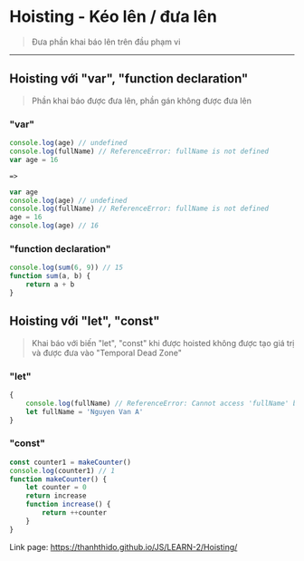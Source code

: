 # Hoisting - Kéo lên / đưa lên

> Đưa phần khai báo lên trên đầu phạm vi

---

## Hoisting với "var", "function declaration"

> Phần khai báo được đưa lên, phần gán không được đưa lên

### "var"

```js
console.log(age) // undefined
console.log(fullName) // ReferenceError: fullName is not defined
var age = 16
```

    =>

```js
var age
console.log(age) // undefined
console.log(fullName) // ReferenceError: fullName is not defined
age = 16
console.log(age) // 16
```

### "function declaration"

```js
console.log(sum(6, 9)) // 15
function sum(a, b) {
    return a + b
}
```

## Hoisting với "let", "const"

> Khai báo với biến "let", "const" khi được hoisted không được tạo giá trị và được đưa vào "Temporal Dead Zone"

### "let"

```js
{
    console.log(fullName) // ReferenceError: Cannot access 'fullName' before initialization
    let fullName = 'Nguyen Van A'
}
```

### "const"

```js
const counter1 = makeCounter()
console.log(counter1) // 1
function makeCounter() {
    let counter = 0
    return increase
    function increase() {
        return ++counter
    }
}
```

Link page: https://thanhthido.github.io/JS/LEARN-2/Hoisting/
